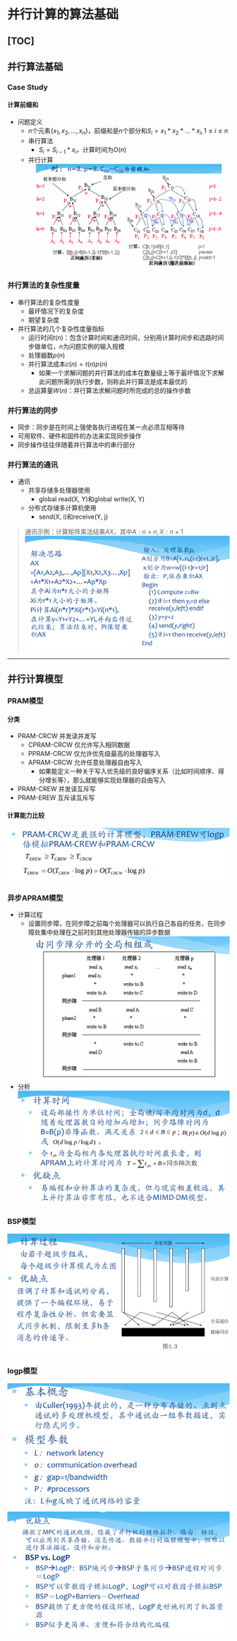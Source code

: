 # 并行计算的算法基础
[TOC]
---
## 并行算法基础
### Case Study
#### 计算前缀和
+ 问题定义
  + $n$个元素$\{x_1, x_2, ...,x_n\}$，前缀和是$n$个部分和$S_i=x_1*x_2*...*x_i, 1\leq i\leq n$
  + 串行算法
    + $S_i=S_{i-1}*x_i$，计算时间为$O(n)$
  + 并行计算  
    ![](img/2020-10-23-14-40-06.png)

### 并行算法的复杂性度量
+ 串行算法的复杂性度量
  + 最坏情况下的复杂度
  + 期望复杂度
+ 并行算法的几个复杂性度量指标
  + 运行时间$t(n)$：包含计算时间和通讯时间，分别用计算时间步和选路时间步做单位，$n$为问题实例的输入规模
  + 处理器数$p(n)$
  + 并行算法成本$c(n)=t(n)p(n)$
    + 如果一个求解问题的并行算法的成本在数量级上等于最坏情况下求解此问题所需的执行步数，则称此并行算法是成本最优的
  + 总运算量$W(n)$：并行算法求解问题时所完成的总的操作步数

### 并行算法的同步
+ 同步：同步是在时间上强使各执行进程在某一点必须互相等待
+ 可用软件、硬件和固件的办法来实现同步操作
+ 同步操作往往伴随着并行算法中的串行部分

### 并行算法的通讯
+ 通讯
  + 共享存储多处理器使用
    + global read(X, Y)和global write(X, Y)
  + 分布式存储多计算机使用
    + send(X, i)和receive(Y, j)

> 通讯示例：计算矩阵乘法结果$AX$，其中$A:n\times n, X:n\times 1$  
> ![](img/2020-10-23-15-08-59.png)

---
## 并行计算模型
### PRAM模型
#### 分类
+ PRAM-CRCW 并发读并发写
  + CPRAM-CRCW 仅允许写入相同数据
  + PPRAM-CRCW 仅允许优先级最高的处理器写入
  + APRAM-CRCW 允许任意处理器自由写入
    + 如果能定义一种关于写入优先级的良好偏序关系（比如时间顺序、得分增长等），那么就能够实现处理器的自由写入
+ PRAM-CREW 并发读互斥写
+ PRAM-EREW 互斥读互斥写

#### 计算能力比较

![](img/2020-10-23-15-17-42.png)

### 异步APRAM模型
+ 计算过程
  + 设置同步障，在同步障之前每个处理器可以执行自己各自的任务，在同步障处集中处理在之前时刻其他处理器传输的异步数据
  ![](img/2020-10-23-15-24-10.png)
+ 分析  
  ![](img/2020-10-23-15-25-53.png)

### BSP模型
![](img/2020-10-23-15-30-33.png)

### logp模型
![](img/2020-10-23-15-30-51.png)
![](img/2020-10-23-15-31-03.png)